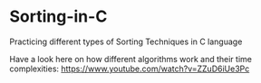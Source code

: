 # Sorting-in-C
Practicing different types of Sorting Techniques in C language

Have a look here on how different algorithms work and their time complexities:
https://www.youtube.com/watch?v=ZZuD6iUe3Pc
